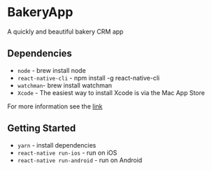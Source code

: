 # BakeryApp

A quickly and beautiful bakery CRM app

## Dependencies

* `node` - brew install node
* `react-native-cli` - npm install -g react-native-cli
* `watchman`- brew install watchman
* `Xcode` - The easiest way to install Xcode is via the Mac App Store

For more information see the [link](https://facebook.github.io/react-native/docs/getting-started.html)

## Getting Started

* `yarn` - install dependencies
* `react-native run-ios` - run on iOS
* `react-native run-android` - run on Android
